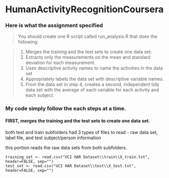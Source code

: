 # HumanActivityRecognitionCoursera

### Here is what the assignment specified

> You should create one R script called run_analysis.R that does the following.

> 1. Merges the training and the test sets to create one data set.
> 2. Extracts only the measurements on the mean and standard deviation for each measurement.
> 3. Uses descriptive activity names to name the activities in the data set
> 4. Appropriately labels the data set with descriptive variable names.
>5. From the data set in step 4, creates a second, independent tidy data set with the average of each variable for each activity and each subject.

### My code simply follow the each steps at a time.
#### FIRST, merges the training and the test sets to create one data set.
both test and train subfolders had 3 types of files to read - raw data set, label file, and test subject/person information

this portion reads the raw data sets from both subfolders.
```
training_set <- read.csv("UCI HAR Dataset\\train\\X_train.txt", header=FALSE, sep="")
test_set <- read.csv("UCI HAR Dataset\\test\\X_test.txt", header=FALSE, sep="")
```


